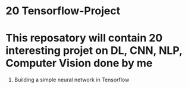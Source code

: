 # 20 Tensorflow-Project

# This reposatory will contain 20 interesting projet on DL, CNN, NLP, Computer Vision done by me

1. Building a simple neural network in Tensorflow
